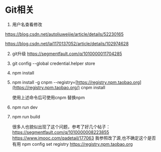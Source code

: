 # Git相关
<!--  more  -->
1. 用户名查看修改

https://blog.csdn.net/autoliuweijie/article/details/52230165 

https://blog.csdn.net/lai1170137052/article/details/102974628 

2. git升级   https://segmentfault.com/q/1010000011704285 

3. git config --global credential.helper store  

4. npm install

5. npm install -g cnpm --registry=[https://registry.npm.taobao.org](https://registry.npm.taobao.org/) cnpm install

   使用上述命令后可使用cnpm 替换npm  

6. npm run dev 

7. npm run build

   很多人也貌似出现了这个问题，参考了好几个帖子：
   https://segmentfault.com/q/1010000008223855
   https://www.imooc.com/qadetail/177063
   我参照改了源,也不确定这个是否有用
   npm config set registry https://registry.npm.taobao.org